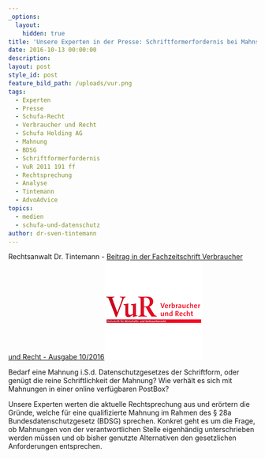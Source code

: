 ```yaml
---
_options:
  layout:
    hidden: true
title: 'Unsere Experten in der Presse: Schriftformerfordernis bei Mahnschreiben i.S.d. § 28a BSDG'
date: 2016-10-13 00:00:00
description:
layout: post
style_id: post
feature_bild_path: /uploads/vur.png
tags:
  - Experten
  - Presse
  - Schufa-Recht
  - Verbraucher und Recht
  - Schufa Holding AG
  - Mahnung
  - BDSG
  - Schriftformerfordernis
  - VuR 2011 191 ff
  - Rechtsprechung
  - Analyse
  - Tintemann
  - AdvoAdvice
topics:
  - medien
  - schufa-und-datenschutz
author: dr-sven-tintemann
---
```



Rechtsanwalt Dr. Tintemann - [Beitrag in der Fachzeitschrift Verbraucher und Recht - Ausgabe 10/2016](http://tintemann.de/wp-content/uploads/2017/03/VuR-2016-388-ff.-Mahnschreiben-und-Schriftformerfordernis.pdf)[![VUR Logo - Fremde Marke](/uploads/versions/vur---x----200-200x---.png)](http://tintemann.de/wp-content/uploads/2017/03/VuR-2016-388-ff.-Mahnschreiben-und-Schriftformerfordernis.pdf)

Bedarf eine Mahnung i.S.d. Datenschutzgesetzes der Schriftform, oder gen&uuml;gt die reine Schriftlichkeit der Mahnung? Wie verh&auml;lt es sich mit Mahnungen in einer online verf&uuml;gbaren PostBox?

Unsere Experten werten die aktuelle Rechtsprechung aus und er&ouml;rtern die Gr&uuml;nde, welche f&uuml;r eine qualifizierte Mahnung im Rahmen des &sect; 28a Bundesdatenschutzgesetz (BDSG) sprechen. Konkret geht es um die Frage, ob Mahnungen von der verantwortlichen Stelle eigenh&auml;ndig unterschrieben werden m&uuml;ssen und ob bisher genutzte Alternativen den gesetzlichen Anforderungen entsprechen.